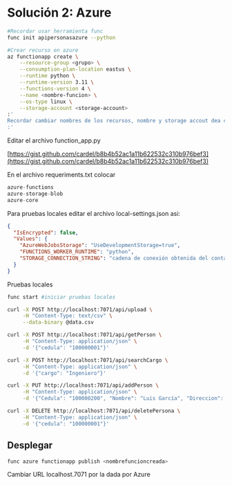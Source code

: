 # Solución 2: Azure

```bash
#Recordar usar herramienta func
func init apipersonasazure --python

#Crear recurso en azure
az functionapp create \
	--resource-group <grupo> \
	--consumption-plan-location eastus \
	--runtime python \
	--runtime-version 3.11 \
	--functions-version 4 \
	--name <nombre-funcion> \
	--os-type linux \
	--storage-account <storage-account>
:'
Recordar cambiar nombres de los recursos, nombre y storage accout dea cuerdo a su configuración
:'
```

Editar el archivo function_app.py

[https://gist.github.com/cardel/b8b4b52ac1a11b622532c310b976bef3](https://gist.github.com/cardel/b8b4b52ac1a11b622532c310b976bef3)

En el archivo requeriments.txt colocar

```python
azure-functions
azure-storage-blob
azure-core
```

Para pruebas locales editar el archivo local-settings.json asi:

```json
{
  "IsEncrypted": false,
  "Values": {
    "AzureWebJobsStorage": "UseDevelopmentStorage=true",
    "FUNCTIONS_WORKER_RUNTIME": "python",
    "STORAGE_CONNECTION_STRING": "cadena de conexión obtenida del container storage"
  }
}

```

Pruebas locales

```bash
func start #iniciar pruebas locales
```

```bash
curl -X POST http://localhost:7071/api/upload \
     -H "Content-Type: text/csv" \
     --data-binary @data.csv

curl -X POST http://localhost:7071/api/getPerson \
     -H "Content-Type: application/json" \
     -d '{"cedula": "100000001"}'

curl -X POST http://localhost:7071/api/searchCargo \
     -H "Content-Type: application/json" \
     -d '{"cargo": "Ingeniero"}'

curl -X PUT http://localhost:7071/api/addPerson \
     -H "Content-Type: application/json" \
     -d '{"Cedula": "100000200", "Nombre": "Luis García", "Direccion": "Calle Luna 123", "Telefono": "555-3456", "Cargo": "Doctor"}'

curl -X DELETE http://localhost:7071/api/deletePersona \
     -H "Content-Type: application/json" \
     -d '{"cedula": "100000001"}'
```

## Desplegar

```bash
func azure functionapp publish <nombrefuncioncreada>
```

Cambiar URL localhost.7071 por la dada por Azure